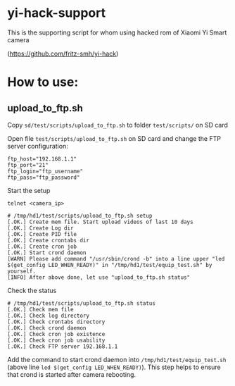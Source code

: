 # yi-hack-support
This is the supporting script for whom using hacked rom of Xiaomi Yi Smart camera

(https://github.com/fritz-smh/yi-hack)

# How to use:
## upload_to_ftp.sh

Copy `sd/test/scripts/upload_to_ftp.sh` to folder `test/scripts/` on SD card

Open file `test/scripts/upload_to_ftp.sh` on SD card and change the FTP server configuration:
```ftp_dir="/path/to/folder/on/ftp"
ftp_host="192.168.1.1"
ftp_port="21"
ftp_login="ftp_username"
ftp_pass="ftp_password"
```

Start the setup
```
telnet <camera_ip>

# /tmp/hd1/test/scripts/upload_to_ftp.sh setup
[.OK.] Create mem file. Start upload videos of last 10 days
[.OK.] Create Log dir
[.OK.] Create PID file
[.OK.] Create crontabs dir
[.OK.] Create cron job
[.OK.] Start crond daemon
[WARN] Please add command "/usr/sbin/crond -b" into a line upper "led $(get_config LED_WHEN_READY)" in "/tmp/hd1/test/equip_test.sh" by yourself.
[INFO] After above done, let use "upload_to_ftp.sh status"
```

Check the status
```
# /tmp/hd1/test/scripts/upload_to_ftp.sh status
[.OK.] Check mem file
[.OK.] Check log directory
[.OK.] Check crontabs directory
[.OK.] Check crond daemon
[.OK.] Check cron job existence
[.OK.] Check cron job usability
[.OK.] Check FTP server 192.168.1.1
```

Add the command to start crond daemon into `/tmp/hd1/test/equip_test.sh` (above line `led $(get_config LED_WHEN_READY)`). This step helps to ensure that crond is started after camera rebooting.
